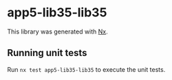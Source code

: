 # app5-lib35-lib35

This library was generated with [Nx](https://nx.dev).

## Running unit tests

Run `nx test app5-lib35-lib35` to execute the unit tests.
